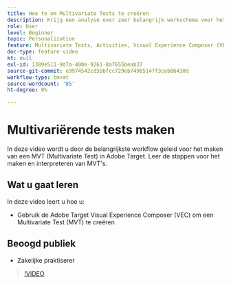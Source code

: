 ```yaml
---
title: Hoe te om Multivariate Tests te creëren
description: Krijg een analyse over zeer belangrijk werkschema voor het creëren van een Multivariate Test (MVT) in Adobe Target. Leer de stappen voor het maken en interpreteren van MVT's.
role: User
level: Beginner
topic: Personalization
feature: Multivariate Tests, Activities, Visual Experience Composer (VEC)
doc-type: feature video
kt: null
exl-id: 1389e511-9d7a-400e-9261-8a7655beab37
source-git-commit: e9974542cd5bbfcc729eb74905147f3ceb06430d
workflow-type: tm+mt
source-wordcount: '85'
ht-degree: 0%

---
```


# Multivariërende tests maken

In deze video wordt u door de belangrijkste workflow geleid voor het maken van een MVT (Multivariate Test) in Adobe Target. Leer de stappen voor het maken en interpreteren van MVT&#39;s.

## Wat u gaat leren

In deze video leert u hoe u:

* Gebruik de Adobe Target Visual Experience Composer (VEC) om een Multivariate Test (MVT) te creëren

## Beoogd publiek

* Zakelijke praktiserer

>[!VIDEO](https://video.tv.adobe.com/v/17395/?quality=12)
